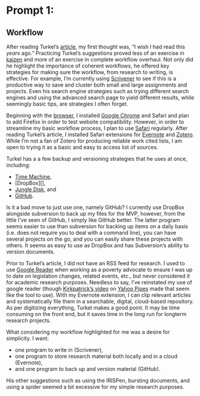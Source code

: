 # Prompt 1: 
## Workflow

After reading Turkel’s [article](http://williamjturkel.net), my first thought was, “I wish I had read this *years* ago.” Practicing Turkel’s suggestions proved less of an exercise in [kaizen](http://williamjturkel.net/2011/04/05/measure-refactor/) and more of an exercise in complete workflow overhaul. Not only did he highlight the importance of coherent workflows, he offered key strategies for making sure the workflow, from research to writing, is effective.  For example, I’m currently using [Scrivener](http://www.literatureandlatte.com/scrivener.php) to see if this is a productive way to save and cluster both small and large assignments and projects.  Even his search engine strategies such as trying different search engines and using the advanced search page to yield different results, while seemingly basic tips, are strategies I often forget.
   
Beginning with the [browser](http://williamjturkel.net), I installed [Google Chrome](https://www.google.com/intl/en/chrome/browser/) and Safari and plan to add Firefox in order to test website compatibility. However, in order to streamline my basic workflow process, I plan to use [Safari](http://www.apple.com/safari/) regularly. After reading Turkel’s article, I installed Safari extensions for [Evernote](http://evernote.com/webclipper/) and [Zotero](https://www.zotero.org). While I’m not a fan of Zotero for producing reliable work cited lists, I am open to trying it as a basic and easy to access list of sources. 

Turkel has a a few backup and versioning strategies that he uses at once, including: 

* [Time Machine](https://www.apple.com/ca/osx/apps/#time-machine), 
* [DropBox][], 
* [Jungle Disk](https://www.jungledisk.com), and 
* [GitHub](https://github.com). 

Is it a bad move to just use one, namely GitHub? I currently use DropBox  alongside subversion to back up my files for the MVP, however, from the little I’ve seen of GitHub, I simply like GitHub better. The latter program seems easier to use than subversion for backing up items on a daily basis (i.e. does not require you to deal with a command line), you can have several projects on the go, and you can easily share these projects with others. It seems as easy to use as DropBox and has Subversion’s ability to version documents. 

Prior to Turkel’s article, I did not have an RSS feed for research. I used to use [Google Reader](http://www.google.ca/reader/view/) when working as a poverty advocate to ensure I was up to date on legislation changes, related events, etc., but never considered it for academic research purposes. Needless to say, I’ve reinstated my use of google reader \(though [Kirkpatrick’s video](http://marshallk.com/5-minute-intro-to-yahoo-pipes) on [Yahoo Pipes](http://pipes.yahoo.com/pipes/) made that seem like the tool to use\). With my Evernote extension, I can clip relevant articles and systematically file them in a searchable, digital, cloud-based repository. As per digitizing everything, Turkel makes a good point. It may be time consuming on the front end, but it saves time in the long run for longterm research projects. 

What considering my workflow highlighted for me was a desire for simplicity. I want: 
* one program to write in \(Scrivener\), 
* one program to store research material both locally and in a cloud \(Evernote\), 
* and one program to back up and version material \(GitHub\). 

His other suggestions such as using the IRISPen, bursting documents, and using a spider seemed a bit excessive for my simple research purposes. 



